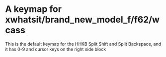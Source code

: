 # A keymap for xwhatsit/brand_new_model_f/f62/wcass

This is the default keymap for the HHKB Split Shift and Split Backspace, and it has 0-9 and cursor keys on the right side block
